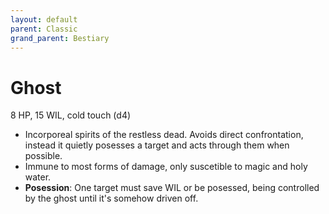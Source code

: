 ```yaml
---
layout: default
parent: Classic
grand_parent: Bestiary
---
```


# Ghost

8 HP, 15 WIL, cold touch (d4)

- Incorporeal spirits of the restless dead. Avoids direct confrontation, instead it quietly posesses a target and acts through them when possible.
- Immune to most forms of damage, only suscetible to magic and holy water. 
- **Posession**: One target must save WIL or be posessed, being controlled by the ghost until it's somehow driven off. 
